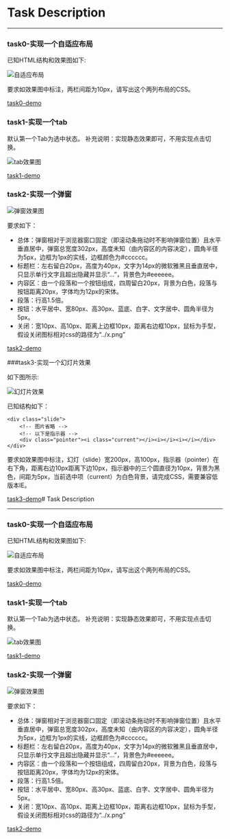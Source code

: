 # Task Description

---

### task0-实现一个自适应布局

已知HTML结构和效果图如下:

![自适应布局](http://7xj8b6.com1.z0.glb.clouddn.com/task0.png)

要求如效果图中标注，两栏间距为10px，请写出这个两列布局的CSS。

[task0-demo](http://yuandong.im/css-demo/task0-two-col-layout.html)

### task1-实现一个tab

默认第一个Tab为选中状态。
补充说明：实现静态效果即可，不用实现点击切换。

![tab效果图](http://7xj8b6.com1.z0.glb.clouddn.com/task1.png)

[task1-demo](http://yuandong.im/css-demo/task1-tab.html)

### task2-实现一个弹窗

![弹窗效果图](http://7xj8b6.com1.z0.glb.clouddn.com/task2.png)

要求如下：

- 总体：弹窗相对于浏览器窗口固定（即滚动条拖动时不影响弹窗位置）且水平垂直居中，弹窗总宽度302px，高度未知（由内容区的内容决定），圆角半径为5px，边框为1px的实线，边框颜色为#cccccc。
- 标题栏：左右留白20px，高度为40px，文字为14px的微软雅黑且垂直居中，只显示单行文字且超出隐藏并显示“...”，背景色为#eeeeee。
- 内容区：由一个段落和一个按钮组成，四周留白20px，背景为白色，段落与按钮距离20px，字体均为12px的宋体。
- 段落：行高1.5倍。
- 按钮：水平居中、宽80px、高30px、蓝底、白字、文字居中、圆角半径为5px。
- 关闭：宽10px、高10px、距离上边框10px，距离右边框10px，鼠标为手型，假设关闭图标相对css的路径为“../x.png”

[task2-demo](http://yuandong.im/css-demo/task2-popup-center.html)

###task3-实现一个幻灯片效果

如下图所示:

![幻灯片效果](http://7xj8b6.com1.z0.glb.clouddn.com/task3-slide.png)



已知结构如下：

```
<div class="slide">
	<!-- 图片省略 -->
	<!-- 以下是指示器 -->
	<div class="pointer"><i class="current"></i><i></i><i></i></div>
</div>
```
要求如效果图中标注，幻灯（slide）宽200px，高100px，指示器（pointer）在右下角，距离右边10px距离下边10px，指示器中的三个圆直径为10px，背景为黑色，间距为5px，当前选中项（current）为白色背景，请完成CSS，需要兼容低版本IE。

[task3-demo](http://yuandong.im/css-demo/task3-slide.html)# Task Description

---

### task0-实现一个自适应布局

已知HTML结构和效果图如下:

![自适应布局](http://7xj8b6.com1.z0.glb.clouddn.com/task0.png)

要求如效果图中标注，两栏间距为10px，请写出这个两列布局的CSS。

[task0-demo](http://yuandong.im/css-demo/task0-two-col-layout.html)

### task1-实现一个tab

默认第一个Tab为选中状态。
补充说明：实现静态效果即可，不用实现点击切换。

![tab效果图](http://7xj8b6.com1.z0.glb.clouddn.com/task1.png)

[task1-demo](http://yuandong.im/css-demo/task1-tab.html)

### task2-实现一个弹窗

![弹窗效果图](http://7xj8b6.com1.z0.glb.clouddn.com/task2.png)

要求如下：

- 总体：弹窗相对于浏览器窗口固定（即滚动条拖动时不影响弹窗位置）且水平垂直居中，弹窗总宽度302px，高度未知（由内容区的内容决定），圆角半径为5px，边框为1px的实线，边框颜色为#cccccc。
- 标题栏：左右留白20px，高度为40px，文字为14px的微软雅黑且垂直居中，只显示单行文字且超出隐藏并显示“...”，背景色为#eeeeee。
- 内容区：由一个段落和一个按钮组成，四周留白20px，背景为白色，段落与按钮距离20px，字体均为12px的宋体。
- 段落：行高1.5倍。
- 按钮：水平居中、宽80px、高30px、蓝底、白字、文字居中、圆角半径为5px。
- 关闭：宽10px、高10px、距离上边框10px，距离右边框10px，鼠标为手型，假设关闭图标相对css的路径为“../x.png”

[task2-demo](http://yuandong.im/css-demo/task2-popup-center.html)

